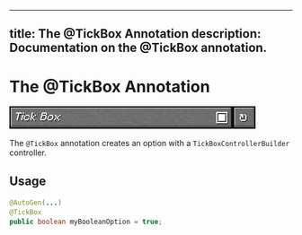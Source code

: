 <!-- package dev.isxander.yacl3.config.v2.api.autogen;

import java.lang.annotation.ElementType;
import java.lang.annotation.Retention;
import java.lang.annotation.RetentionPolicy;
import java.lang.annotation.Target;

/**
 * An option factory.
 * <p>
 * This creates a regular option with a
 * {@link dev.isxander.yacl3.api.controller.TickBoxControllerBuilder} controller.
 */
@Retention(RetentionPolicy.RUNTIME)
@Target(ElementType.FIELD)
public @interface TickBox {
} -->

---
title: The @TickBox Annotation
description: Documentation on the @TickBox annotation.
---

<script setup>
import ViewGithub from '../../components/ViewGithub.vue'
</script>

# The @TickBox Annotation

<ViewGithub url="https://github.com/isXander/YetAnotherConfigLib/blob/1.20.x/dev/common/src/main/java/dev/isxander/yacl3/config/v2/api/autogen/TickBox.java" />

![tick box preview](./_assets/tickbox.png)

The `@TickBox` annotation creates an option with a `TickBoxControllerBuilder` controller.

## Usage

```java
@AutoGen(...)
@TickBox
public boolean myBooleanOption = true;
```